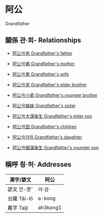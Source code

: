 # 阿公
Grandfather

## 關係 관·희- Relationships

- [阿公兮爸 Grandfather's father](member29.md)

- [阿公兮媽 Grandfather's mother](member30.md)

- [阿公兮某 Grandfather's wife](member9.md)

- [阿公兮哥 Grandfather's elder brother](member26.md)

- [阿公兮小弟 Grandfather's younger brother](member27.md)

- [阿公兮姊妹 Grandfather's sister](member28.md)

- [阿公兮大漢後生 Grandfather's elder son](member10.md)

- [阿公兮囝 Grandfather's children](member2.md)

- [阿公兮자와 Grandfather's daughter](member12.md)

- [阿公兮細漢後生 Grandfather's younger son](member11.md)



## 稱呼 칑·허· Addresses

漢字/諺文 | 阿公
--- | ---
諺文 깐-뿐ˆ | 아·겅·
台羅 Tâi-lô | a-kong
戴字 Taiji | ah3kong1


